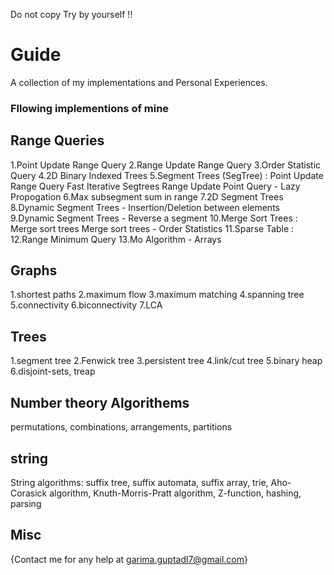 Do not copy Try by yourself !!
# Guide
A collection of my implementations and Personal Experiences.
### Fllowing implementions of mine 
## Range Queries
1.Point Update Range Query
2.Range Update Range Query
3.Order Statistic Query
4.2D Binary Indexed Trees
5.Segment Trees (SegTree) :
Point Update Range Query
Fast Iterative Segtrees
Range Update Point Query - Lazy Propogation
6.Max subsegment sum in range
7.2D Segment Trees
8.Dynamic Segment Trees - Insertion/Deletion between elements
9.Dynamic Segment Trees - Reverse a segment
10.Merge Sort Trees :
Merge sort trees
Merge sort trees - Order Statistics
11.Sparse Table :
12.Range Minimum Query
13.Mo Algorithm - Arrays
## Graphs
1.shortest paths
2.maximum flow
3.maximum matching
4.spanning tree
5.connectivity
6.biconnectivity
7.LCA
## Trees
1.segment tree
2.Fenwick tree
3.persistent tree
4.link/cut tree
5.binary heap
6.disjoint-sets, treap
## Number theory Algorithems
permutations, combinations, arrangements, partitions
## string 
String algorithms: suffix tree, suffix automata, suffix array, trie, Aho-Corasick algorithm, Knuth-Morris-Pratt algorithm, Z-function, hashing, parsing
## Misc

{Contact me for any help at garima.guptadl7@gmail.com}
